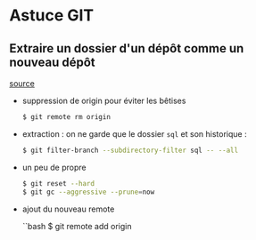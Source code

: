 # Astuce GIT

## Extraire un dossier d'un dépôt comme un nouveau dépôt

[source](http://www.duchatelet.net/blog/?post/2013/05/30/Extraire-un-dossier-d-un-d%C3%A9p%C3%B4t-Git%2C-et-en-faire-un-autre-d%C3%A9p%C3%B4t)

* suppression de origin pour éviter les bêtises

    ```bash
    $ git remote rm origin
    ```

* extraction : on ne garde que le dossier `sql` et son historique :

    ```bash
    $ git filter-branch --subdirectory-filter sql -- --all
    ```

* un peu de propre

    ```bash
    $ git reset --hard
    $ git gc --aggressive --prune=now
    ```

* ajout du nouveau remote

    ``bash
    $ git remote add origin <url>
    ```

